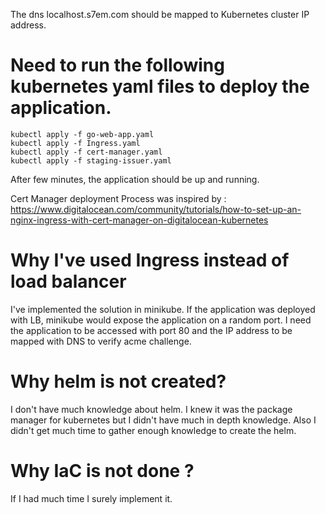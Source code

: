 
The dns localhost.s7em.com should be mapped to Kubernetes cluster IP address.

# Need to run the following kubernetes yaml files to deploy the application.

```shell
kubectl apply -f go-web-app.yaml
kubectl apply -f Ingress.yaml
kubectl apply -f cert-manager.yaml
kubectl apply -f staging-issuer.yaml
```

After few minutes, the application should be up and running.

Cert Manager deployment Process was inspired by : https://www.digitalocean.com/community/tutorials/how-to-set-up-an-nginx-ingress-with-cert-manager-on-digitalocean-kubernetes

# Why I've used Ingress instead of load balancer

I've implemented the solution in minikube. If the application was deployed with LB, minikube would expose the application on a random port. I need the application to be accessed with port 80 and the IP address to be mapped with DNS to verify acme challenge.

# Why helm is not created?

I don't have much knowledge about helm. I knew it was the package manager for kubernetes but I didn't have much in depth knowledge. Also I didn't get much time to gather enough knowledge to create the helm.

# Why IaC is not done ?

If I had much time I surely implement it.
